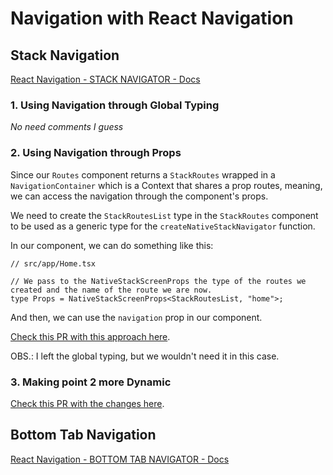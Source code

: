 # Navigation with React Navigation

## Stack Navigation

[React Navigation - STACK NAVIGATOR - Docs](https://reactnavigation.org/docs/native-stack-navigator/)

### 1. Using Navigation through Global Typing

_No need comments I guess_

### 2. Using Navigation through Props

Since our `Routes` component returns a `StackRoutes` wrapped in a `NavigationContainer` which is a Context that shares a prop routes, meaning, we can access the navigation through the component's props.

We need to create the `StackRoutesList` type in the `StackRoutes` component to be used as a generic type for the `createNativeStackNavigator` function.

In our component, we can do something like this:

```tsx
// src/app/Home.tsx

// We pass to the NativeStackScreenProps the type of the routes we created and the name of the route we are now.
type Props = NativeStackScreenProps<StackRoutesList, "home">;
```

And then, we can use the `navigation` prop in our component.

[Check this PR with this approach here](https://github.com/gabrielgyns/react-native-navigation/pull/1).

OBS.: I left the global typing, but we wouldn't need it in this case.

### 3. Making point 2 more Dynamic

[Check this PR with the changes here](https://github.com/gabrielgyns/react-native-navigation/pull/2).

## Bottom Tab Navigation

[React Navigation - BOTTOM TAB NAVIGATOR - Docs](https://reactnavigation.org/docs/bottom-tab-navigator/)
